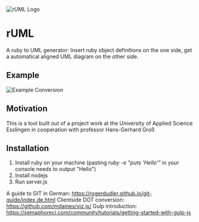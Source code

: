 ![rUML Logo](https://github.com/niklasfink/rUML/blob/clientside-graph-generation/img/rUML.png)
# rUML
A ruby to UML generator: Insert ruby object definitions on the one side, get a automatical aligned UML diagram on the other side.

## Example
![Example Conversion](https://github.com/niklasfink/rUML/blob/clientside-graph-generation/img/example%20conversion.png)

## Motivation
This is a tool built out of a project work at the University of Applied Science Esslingen in cooperation with professor Hans-Gerhard Groß

## Installation
1. Install ruby on your machine (pasting _ruby -e "puts 'Hello'"_ in your console needs to output "Hello")
2. Install nodejs
3. Run server.js


A guide to GIT in German: https://rogerdudler.github.io/git-guide/index.de.html
Clientside DOT conversion: https://github.com/mdaines/viz.js/
Gulp introduction: https://semaphoreci.com/community/tutorials/getting-started-with-gulp-js
